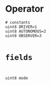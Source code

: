 # Operator

<div class="highlight"><pre><code># constants
uint8 DRIVER=1
uint8 AUTONOMOUS=2
uint8 OBSERVER=3

# fields
uint8 mode
</code></pre></div>

